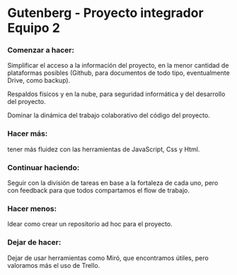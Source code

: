 # Gutenberg - Proyecto integrador Equipo 2

### Comenzar a hacer: 

Simplificar el acceso a la información del proyecto, en la menor cantidad de plataformas posibles (Github, para documentos de todo tipo, eventualmente Drive, como backup). 

Respaldos físicos y en la nube, para seguridad informática y del desarrollo del proyecto.

Dominar la dinámica del trabajo colaborativo del código del proyecto.

### Hacer más: 

tener más fluidez con las herramientas de JavaScript, Css y Html.
 
### Continuar haciendo: 

Seguir con la división de tareas en base a la fortaleza de cada uno, pero con feedback para que todos compartamos el flow de trabajo.

### Hacer menos: 

Idear como crear un repositorio ad hoc para el proyecto.

### Dejar de hacer: 

Dejar de usar herramientas como Miró, que encontramos útiles, pero valoramos más el uso de Trello.
